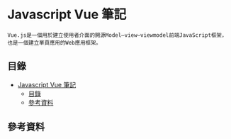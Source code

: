 # Javascript Vue 筆記

```
Vue.js是一個用於建立使用者介面的開源Model–view–viewmodel前端JavaScript框架，也是一個建立單頁應用的Web應用框架。
```

## 目錄

- [Javascript Vue 筆記](#javascript-vue-筆記)
	- [目錄](#目錄)
	- [參考資料](#參考資料)

## 參考資料